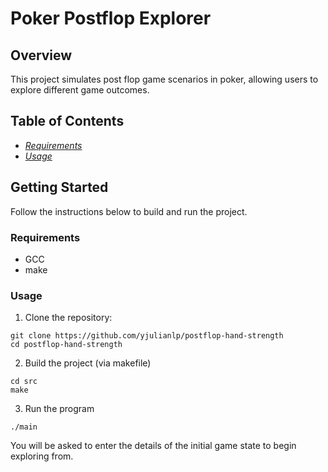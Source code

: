 # Poker Postflop Explorer

## Overview

This project simulates post flop game scenarios in poker, allowing users to explore different game outcomes.

## Table of Contents
- [*Requirements*](#requirements)
- [*Usage*](#usage)
## Getting Started

Follow the instructions below to build and run the project.
### Requirements

- GCC
- make
### Usage

1. Clone the repository:
```
git clone https://github.com/yjulianlp/postflop-hand-strength
cd postflop-hand-strength
```

2. Build the project (via makefile)
```
cd src
make
```

3. Run the program
```
./main
```

You will be asked to enter the details of the initial game state to begin exploring from.
